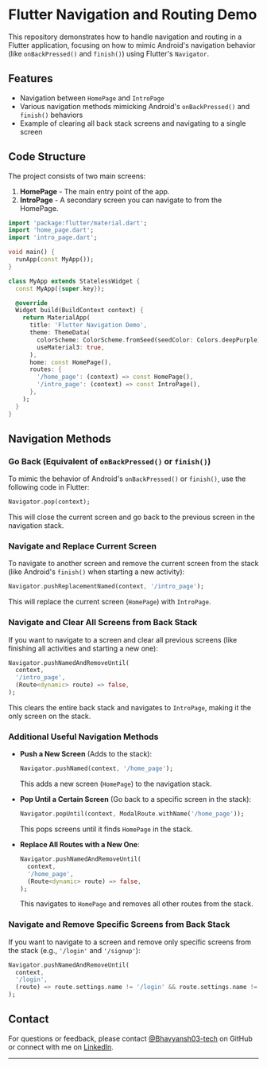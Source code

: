 # Flutter Navigation and Routing Demo

This repository demonstrates how to handle navigation and routing in a Flutter application, focusing on how to mimic Android's navigation behavior (like `onBackPressed()` and `finish()`) using Flutter's `Navigator`.

## Features

- Navigation between `HomePage` and `IntroPage`
- Various navigation methods mimicking Android's `onBackPressed()` and `finish()` behaviors
- Example of clearing all back stack screens and navigating to a single screen

## Code Structure

The project consists of two main screens:

1. **HomePage** - The main entry point of the app.
2. **IntroPage** - A secondary screen you can navigate to from the HomePage.

```dart
import 'package:flutter/material.dart';
import 'home_page.dart';
import 'intro_page.dart';

void main() {
  runApp(const MyApp());
}

class MyApp extends StatelessWidget {
  const MyApp({super.key});

  @override
  Widget build(BuildContext context) {
    return MaterialApp(
      title: 'Flutter Navigation Demo',
      theme: ThemeData(
        colorScheme: ColorScheme.fromSeed(seedColor: Colors.deepPurple),
        useMaterial3: true,
      ),
      home: const HomePage(),
      routes: {
        '/home_page': (context) => const HomePage(),
        '/intro_page': (context) => const IntroPage(),
      },
    );
  }
}
```

## Navigation Methods

### Go Back (Equivalent of `onBackPressed()` or `finish()`)

To mimic the behavior of Android's `onBackPressed()` or `finish()`, use the following code in Flutter:

```dart
Navigator.pop(context);
```

This will close the current screen and go back to the previous screen in the navigation stack.

### Navigate and Replace Current Screen

To navigate to another screen and remove the current screen from the stack (like Android's `finish()` when starting a new activity):

```dart
Navigator.pushReplacementNamed(context, '/intro_page');
```

This will replace the current screen (`HomePage`) with `IntroPage`.

### Navigate and Clear All Screens from Back Stack

If you want to navigate to a screen and clear all previous screens (like finishing all activities and starting a new one):

```dart
Navigator.pushNamedAndRemoveUntil(
  context,
  '/intro_page', 
  (Route<dynamic> route) => false,
);
```

This clears the entire back stack and navigates to `IntroPage`, making it the only screen on the stack.

### Additional Useful Navigation Methods

- **Push a New Screen** (Adds to the stack):
  ```dart
  Navigator.pushNamed(context, '/home_page');
  ```

  This adds a new screen (`HomePage`) to the navigation stack.

- **Pop Until a Certain Screen** (Go back to a specific screen in the stack):
  ```dart
  Navigator.popUntil(context, ModalRoute.withName('/home_page'));
  ```

  This pops screens until it finds `HomePage` in the stack.

- **Replace All Routes with a New One**:
  ```dart
  Navigator.pushNamedAndRemoveUntil(
    context,
    '/home_page',
    (Route<dynamic> route) => false,
  );
  ```

  This navigates to `HomePage` and removes all other routes from the stack.

### Navigate and Remove Specific Screens from Back Stack
If you want to navigate to a screen and remove only specific screens from the stack (e.g., `'/login'` and `'/signup'`):

```dart
Navigator.pushNamedAndRemoveUntil(
  context,
  '/login',
  (route) => route.settings.name != '/login' && route.settings.name != '/signup',
);
```

## Contact

For questions or feedback, please contact [@Bhavyansh03-tech](https://github.com/Bhavyansh03-tech) on GitHub or connect with me on [LinkedIn](https://www.linkedin.com/in/bhavyansh03/).

---

